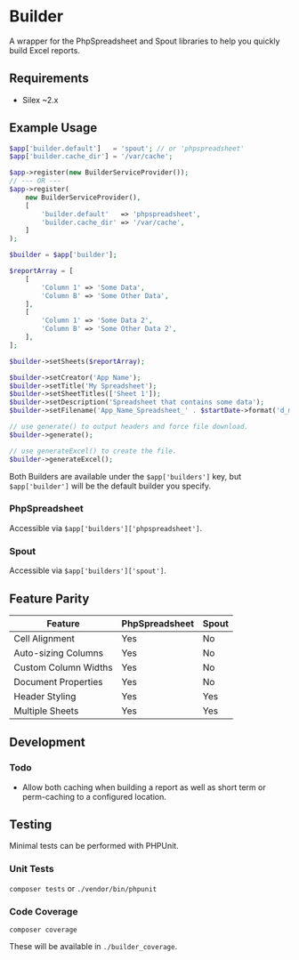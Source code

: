 # Builder

A wrapper for the PhpSpreadsheet and Spout libraries to help you quickly build Excel reports.

## Requirements

- Silex ~2.x

## Example Usage

```php
$app['builder.default']   = 'spout'; // or 'phpspreadsheet'
$app['builder.cache_dir'] = '/var/cache';

$app->register(new BuilderServiceProvider());
// --- OR ---
$app->register(
    new BuilderServiceProvider(),
    [
        'builder.default'   => 'phpspreadsheet',
        'builder.cache_dir' => '/var/cache',
    ]
);
```

```php
$builder = $app['builder'];

$reportArray = [
    [
        'Column 1' => 'Some Data',
        'Column B' => 'Some Other Data',
    ],
    [
        'Column 1' => 'Some Data 2',
        'Column B' => 'Some Other Data 2',
    ],
];

$builder->setSheets($reportArray);

$builder->setCreator('App Name');
$builder->setTitle('My Spreadsheet');
$builder->setSheetTitles(['Sheet 1']);
$builder->setDescription('Spreadsheet that contains some data');
$builder->setFilename('App_Name_Spreadsheet_' . $startDate->format('d_m_Y'));

// use generate() to output headers and force file download.
$builder->generate();

// use generateExcel() to create the file.
$builder->generateExcel();
```

Both Builders are available under the `$app['builders']` key, but `$app['builder']` will be the default builder you specify.

### PhpSpreadsheet
Accessible via `$app['builders']['phpspreadsheet']`.

### Spout
Accessible via `$app['builders']['spout']`.

## Feature Parity
Feature | PhpSpreadsheet | Spout
------- | -------- | -----
Cell Alignment | Yes | No
Auto-sizing Columns | Yes | No
Custom Column Widths | Yes | No
Document Properties | Yes | No
Header Styling | Yes | Yes
Multiple Sheets | Yes | Yes


## Development

### Todo

* Allow both caching when building a report as well as short term or perm-caching to a configured location.

## Testing

Minimal tests can be performed with PHPUnit.

### Unit Tests
`composer tests` or  `./vendor/bin/phpunit`

### Code Coverage
`composer coverage`

These will be available in `./builder_coverage`.
